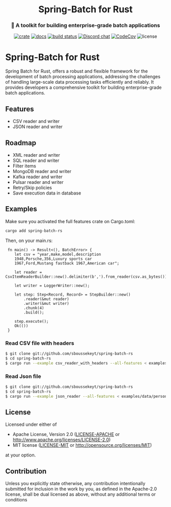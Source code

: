  <div align="center">
   <h1>Spring-Batch for Rust</h1>
   <h3>🐞 A toolkit for building enterprise-grade batch applications</h3>

   [![crate](https://img.shields.io/crates/v/spring-batch-rs.svg)](https://crates.io/crates/spring-batch-rs)
   [![docs](https://docs.rs/spring-batch-rs/badge.svg)](https://docs.rs/spring-batch-rs)
   [![build status](https://github.com/sboussekeyt/spring-batch-rs/actions/workflows/test.yml/badge.svg)](https://github.com/sboussekeyt/spring-batch-rs/actions/workflows/test.yml)
   [![Discord chat](https://img.shields.io/discord/1097536141617528966.svg?logo=discord&style=flat-square)](https://discord.gg/9FNhawNsG6)
   [![CodeCov](https://codecov.io/gh/sboussekeyt/spring-batch-rs/branch/main/graph/badge.svg)](https://codecov.io/gh/sboussekeyt/spring-batch-rs)
   ![license](https://shields.io/badge/license-MIT%2FApache--2.0-blue)
  </div>

 # Spring-Batch for Rust

Spring Batch for Rust, offers a robust and flexible framework for the development of batch processing applications, addressing the challenges of handling large-scale data processing tasks efficiently and reliably. It provides developers a comprehensive toolkit for building enterprise-grade batch applications.

 ## Features
 + CSV reader and writer
 + JSON reader and writer

 ## Roadmap
 + XML reader and writer
 + SQL reader and writer
 + Filter items
 + MongoDB reader and writer
 + Kafka reader and writer
 + Pulsar reader and writer
 + Retry/Skip policies
 + Save execution data in database

 ## Examples

 Make sure you activated the full features crate on Cargo.toml:

 ```sh
cargo add spring-batch-rs
```

Then, on your main.rs:

```rust,no_run
 fn main() -> Result<(), BatchError> {
    let csv = "year,make,model,description
    1948,Porsche,356,Luxury sports car
    1967,Ford,Mustang fastback 1967,American car";

    let reader = CsvItemReaderBuilder::new().delimiter(b',').from_reader(csv.as_bytes());

    let writer = LoggerWriter::new();

    let step: Step<Record, Record> = StepBuilder::new()
        .reader(&mut reader)
        .writer(&mut writer)
        .chunk(4)
        .build();

    step.execute();
    Ok(())
 }
 ```

 ### Read CSV file with headers
 ```sh
$ git clone git://github.com/sboussekeyt/spring-batch-rs
$ cd spring-batch-rs
$ cargo run --example csv_reader_with_headers --all-features < examples/data/cars_with_headers.csv
```

### Read Json file
 ```sh
$ git clone git://github.com/sboussekeyt/spring-batch-rs
$ cd spring-batch-rs
$ cargo run --example json_reader --all-features < examples/data/persons.json
```

 ## License

 Licensed under either of

 -   Apache License, Version 2.0
     ([LICENSE-APACHE](LICENSE-APACHE) or <http://www.apache.org/licenses/LICENSE-2.0>)
 -   MIT license
     ([LICENSE-MIT](LICENSE-MIT) or <http://opensource.org/licenses/MIT>)

 at your option.

 ## Contribution

 Unless you explicitly state otherwise, any contribution intentionally submitted
 for inclusion in the work by you, as defined in the Apache-2.0 license, shall be
 dual licensed as above, without any additional terms or conditions
